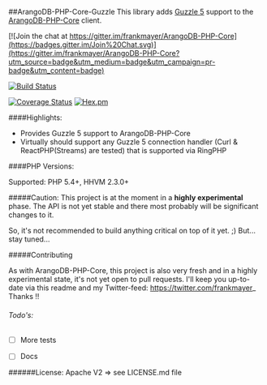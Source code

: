 ##ArangoDB-PHP-Core-Guzzle
This library adds [Guzzle 5](https://github.com/guzzle/guzzle) support to the [ArangoDB-PHP-Core](https://github.com/frankmayer/ArangoDB-PHP-Core) client.


[![Join the chat at https://gitter.im/frankmayer/ArangoDB-PHP-Core](https://badges.gitter.im/Join%20Chat.svg)](https://gitter.im/frankmayer/ArangoDB-PHP-Core?utm_source=badge&utm_medium=badge&utm_campaign=pr-badge&utm_content=badge)


[![Build Status](https://travis-ci.org/frankmayer/ArangoDB-PHP-Core-Guzzle.png)](https://travis-ci.org/frankmayer/ArangoDB-PHP-Core-Guzzle)

[![Coverage Status](https://coveralls.io/repos/frankmayer/ArangoDB-PHP-Core-Guzzle/badge.png)](https://coveralls.io/r/frankmayer/ArangoDB-PHP-Core-Guzzle)
[![Hex.pm](https://img.shields.io/hexpm/l/plug.svg)](https://github.com/frankmayer/ArangoDB-PHP-Core/blob/devel/LICENSE.md)


####Highlights:

- Provides Guzzle 5 support to ArangoDB-PHP-Core
- Virtually should support any Guzzle 5 connection handler (Curl & ReactPHP(Streams) are tested) that is supported via RingPHP 


####PHP Versions:

Supported: PHP 5.4+, HHVM 2.3.0+


#####Caution:
This project is at the moment in a __highly experimental__ phase.
The API is not yet stable and there most probably will be significant changes to it.

So, it's not recommended to build anything critical on top of it yet. ;)
But... stay tuned...


#####Contributing

As with ArangoDB-PHP-Core, this project is also very fresh and in a highly experimental state, it's not yet open to pull requests.
I'll keep you up-to-date via this readme and my Twitter-feed: https://twitter.com/frankmayer_
Thanks !!


###### Todo's:
- [ ] More tests
- [ ] Docs


######License:
Apache V2 => see LICENSE.md file